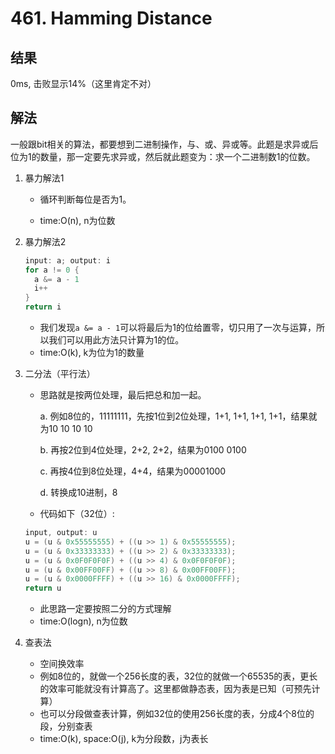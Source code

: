 # 461. Hamming Distance

## 结果

0ms, 击败显示14%（这里肯定不对）

## 解法

一般跟bit相关的算法，都要想到二进制操作，与、或、异或等。此题是求异或后位为1的数量，那一定要先求异或，然后就此题变为：求一个二进制数1的位数。

1. 暴力解法1

   + 循环判断每位是否为1。


   + time:O(n), n为位数

2. 暴力解法2

   ```go
   input: a; output: i
   for a != 0 {
     a &= a - 1
     i++
   }
   return i
   ```

   + 我们发现`a &= a - 1`可以将最后为1的位给置零，切只用了一次与运算，所以我们可以用此方法只计算为1的位。
   + time:O(k), k为位为1的数量

3. 二分法（平行法）

   + 思路就是按两位处理，最后把总和加一起。

     a. 例如8位的，11111111，先按1位到2位处理，1+1, 1+1, 1+1, 1+1，结果就为10 10 10 10

     b. 再按2位到4位处理，2+2, 2+2，结果为0100 0100

     c. 再按4位到8位处理，4+4，结果为00001000

     d. 转换成10进制，8

   + 代码如下（32位）:

   ```go
   input, output: u
   u = (u & 0x55555555) + ((u >> 1) & 0x55555555);
   u = (u & 0x33333333) + ((u >> 2) & 0x33333333);
   u = (u & 0x0F0F0F0F) + ((u >> 4) & 0x0F0F0F0F);
   u = (u & 0x00FF00FF) + ((u >> 8) & 0x00FF00FF);
   u = (u & 0x0000FFFF) + ((u >> 16) & 0x0000FFFF);
   return u
   ```

   + 此思路一定要按照二分的方式理解
   + time:O(logn), n为位数

4. 查表法

   + 空间换效率
   + 例如8位的，就做一个256长度的表，32位的就做一个65535的表，更长的效率可能就没有计算高了。这里都做静态表，因为表是已知（可预先计算）
   + 也可以分段做查表计算，例如32位的使用256长度的表，分成4个8位的段，分别查表
   + time:O(k), space:O(j), k为分段数，j为表长 
